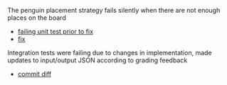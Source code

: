 The penguin placement strategy fails silently when there are not enough places on the board
- [failing unit test prior to fix](https://github.ccs.neu.edu/CS4500-F20/detroit/commit/35e950a4b69f1d67246f8ca2d17851fdf309f5ab#diff-be50bebdfd34da36534dbe6e1ecacb66R93-R101)
- [fix](https://github.ccs.neu.edu/CS4500-F20/detroit/commit/39354d6359059fa7484d5e01f305b8aca9937351)

Integration tests were failing due to changes in implementation, made updates to input/output JSON according to grading feedback
- [commit diff](https://github.ccs.neu.edu/CS4500-F20/detroit/commit/6201c3e336fdacd315d692756e856ca9c0080f2b)